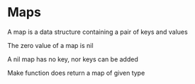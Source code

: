 # Maps

A map is a data structure containing a pair of keys and values

The zero value of a map is nil

A nil map has no key, nor keys can be added

Make function does return a map of given type
